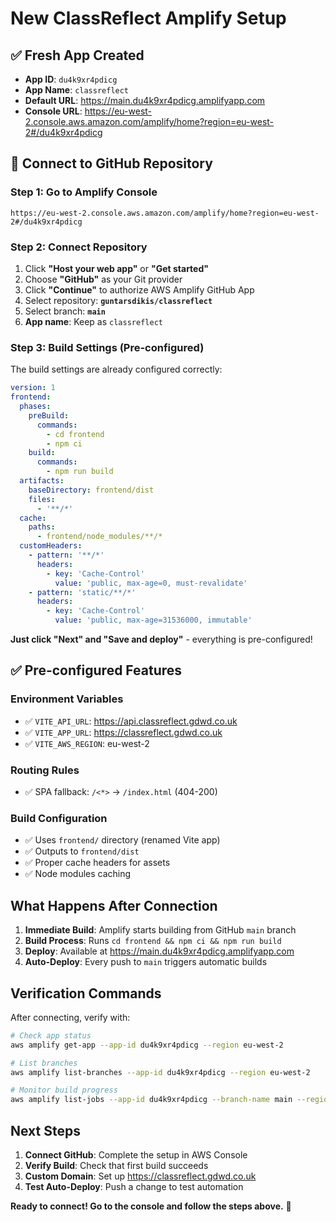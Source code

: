 # New ClassReflect Amplify Setup

## ✅ Fresh App Created
- **App ID**: `du4k9xr4pdicg`
- **App Name**: `classreflect`
- **Default URL**: https://main.du4k9xr4pdicg.amplifyapp.com
- **Console URL**: https://eu-west-2.console.aws.amazon.com/amplify/home?region=eu-west-2#/du4k9xr4pdicg

## 🔗 Connect to GitHub Repository

### Step 1: Go to Amplify Console
```
https://eu-west-2.console.aws.amazon.com/amplify/home?region=eu-west-2#/du4k9xr4pdicg
```

### Step 2: Connect Repository
1. Click **"Host your web app"** or **"Get started"**
2. Choose **"GitHub"** as your Git provider
3. Click **"Continue"** to authorize AWS Amplify GitHub App
4. Select repository: **`guntarsdikis/classreflect`**
5. Select branch: **`main`**
6. **App name**: Keep as `classreflect`

### Step 3: Build Settings (Pre-configured)
The build settings are already configured correctly:

```yaml
version: 1
frontend:
  phases:
    preBuild:
      commands:
        - cd frontend
        - npm ci
    build:
      commands:
        - npm run build
  artifacts:
    baseDirectory: frontend/dist
    files:
      - '**/*'
  cache:
    paths:
      - frontend/node_modules/**/*
  customHeaders:
    - pattern: '**/*'
      headers:
        - key: 'Cache-Control'
          value: 'public, max-age=0, must-revalidate'
    - pattern: 'static/**/*'
      headers:
        - key: 'Cache-Control'
          value: 'public, max-age=31536000, immutable'
```

**Just click "Next" and "Save and deploy"** - everything is pre-configured!

## ✅ Pre-configured Features

### Environment Variables
- ✅ `VITE_API_URL`: https://api.classreflect.gdwd.co.uk
- ✅ `VITE_APP_URL`: https://classreflect.gdwd.co.uk  
- ✅ `VITE_AWS_REGION`: eu-west-2

### Routing Rules
- ✅ SPA fallback: `/<*>` → `/index.html` (404-200)

### Build Configuration  
- ✅ Uses `frontend/` directory (renamed Vite app)
- ✅ Outputs to `frontend/dist`
- ✅ Proper cache headers for assets
- ✅ Node modules caching

## What Happens After Connection

1. **Immediate Build**: Amplify starts building from GitHub `main` branch
2. **Build Process**: Runs `cd frontend && npm ci && npm run build`
3. **Deploy**: Available at https://main.du4k9xr4pdicg.amplifyapp.com
4. **Auto-Deploy**: Every push to `main` triggers automatic builds

## Verification Commands

After connecting, verify with:

```bash
# Check app status
aws amplify get-app --app-id du4k9xr4pdicg --region eu-west-2

# List branches  
aws amplify list-branches --app-id du4k9xr4pdicg --region eu-west-2

# Monitor build progress
aws amplify list-jobs --app-id du4k9xr4pdicg --branch-name main --region eu-west-2
```

## Next Steps

1. **Connect GitHub**: Complete the setup in AWS Console
2. **Verify Build**: Check that first build succeeds
3. **Custom Domain**: Set up https://classreflect.gdwd.co.uk
4. **Test Auto-Deploy**: Push a change to test automation

**Ready to connect! Go to the console and follow the steps above.** 🚀